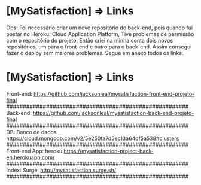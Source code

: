 # [MySatisfaction] => Links
Obs: Foi necessário criar um novo repositório do back-end, pois quando fui postar no 
Heroku: Cloud Application Platform, 
Tive problemas de permissão com o repositório do projeto. Então criei na minha conta dois novos repositórios, um para o front-end e outro para o back-end. Assim consegui fazer o deploy sem maiores problemas. 
Segue em anexo todos os links.
# [MySatisfaction] => Links
Front-end: 
https://github.com/jacksonleal/mysatisfaction-front-end-projeto-final
#######################################################
Back-end:
https://github.com/jacksonleal/mysatisfaction-back-end-projeto-final
#######################################################
DB: Banco de dados
https://cloud.mongodb.com/v2/5e250fa7d5ec13a64df5a538#clusters
#######################################################
Front-end App: heroku
https://mysatisfaction-project-back-en.herokuapp.com/
#######################################################
Index: Surge:
http://mysatisfaction.surge.sh/
#######################################################

